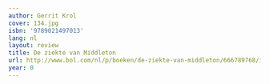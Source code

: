 ```yaml
---
author: Gerrit Krol
cover: 134.jpg
isbn: '9789021497013'
lang: nl
layout: review
title: De ziekte van Middleton
url: http://www.bol.com/nl/p/boeken/de-ziekte-van-middleton/666789768/index.html
year: 0
---
```


